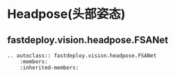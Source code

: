 # Headpose(头部姿态)

## fastdeploy.vision.headpose.FSANet

```{eval-rst}
.. autoclass:: fastdeploy.vision.headpose.FSANet
    :members:
    :inherited-members:
```
